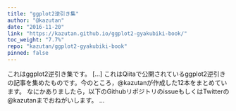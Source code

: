 ```yaml
---
title: "ggplot2逆引き集"
author: "@kazutan"
date: "2016-11-20"
link: "https://kazutan.github.io/ggplot2-gyakubiki-book/"
toc_weight: "7.7%"
repo: "kazutan/ggplot2-gyakubiki-book"
pinned: false
---
```


これはggplot2逆引き集です。 [...] これはQiitaで公開されているggplot2逆引きの記事を集めたものです。今のところ，@kazutanが作成した12本をまとめています。 なにかありましたら，以下のGithubリポジトリのissueもしくはTwitterの@kazutanまでおねがいします。 ...

